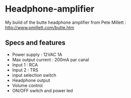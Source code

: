# Headphone-amplifier

My build of the butte headphone amplifier from Pete Millett : http://www.pmillett.com/butte.htm

## Specs and features

* Power supply : 12VAC 1A
* Max output current : 200mA par canal
* Input 1 : RCA
* Input 2 : TRS
* input selection switch
* Headphone output
* Volume control
* ON/OFF switch and power led


